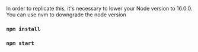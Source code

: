 In order to replicate this, it's necessary to lower your Node version to 16.0.0.
You can use nvm to downgrade the node version 

### `npm install`
### `npm start`


